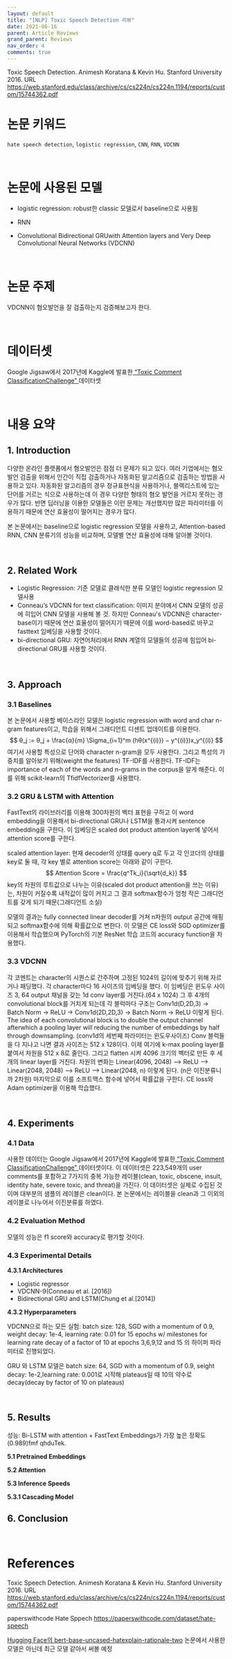 ```yaml
---
layout: default
title: "[NLP] Toxic Speech Detection 리뷰"
date: 2021-06-16
parent: Article Reviews
grand_parent: Reviews
nav_order: 4
comments: true
---
```




Toxic Speech Detection. Animesh Koratana & Kevin Hu. Stanford University 2016. URL https://web.stanford.edu/class/archive/cs/cs224n/cs224n.1194/reports/custom/15744362.pdf

# 논문 키워드

`hate speech detection`, `logistic regression`, `CNN`, `RNN`, `VDCNN`

<br>

# 논문에 사용된 모델

* logistic regression: robust한 classic 모델로서 baseline으로 사용됨

* RNN

* Convolutional Bidirectional GRUwith Attention layers and Very Deep Convolutional Neural Networks (VDCNN) 

<br>

# 논문 주제 

VDCNN이 혐오발언을 잘 검출하는지 검증해보고자 한다.

<br>

# 데이터셋

 Google Jigsaw에서 2017년에 Kaggle에 발표한[ “Toxic Comment ClassificationChallenge” ](https://www.kaggle.com/c/jigsaw-toxic-comment-classification-challenge)데이터셋

<br>

# 내용 요약

## 1. Introduction

다양한 온라인 플랫폼에서 혐오발언은 점점 더 문제가 되고 있다. 여러 기업에서는 혐오 발언 검출을 위해서 인간이 직접 검출하거나 자동화된 알고리즘으로 검출하는 방법을 사용하고 있다. 자동화된 알고리즘의 경우 정규표현식을 사용하거나, 블랙리스트에 있는 단어를 거르는 식으로 사용하는데 이 경우 다양한 형태의 혐오 발언을 거르지 못하는 경우가 많다. 반면 딥러닝을 이용한 모델들은 이런 문제는 개선했지만 많은 파라미터를 이용하기 때문에 연산 효율성이 떨어지는 경우가 많다.

본 논문에서는 baseline으로 logistic regression 모델을 사용하고, Attention-based RNN, CNN 분류기의 성능을 비교하며, 모델별 연산 효율성에 대해 알아볼 것이다.

<br>

## 2. Related Work

* Logistic Regression: 기준 모델로 클래식한 분류 모델인 logistic regression 모델사용
*  Conneau’s VDCNN for text classification: 이미지 분야에서 CNN 모델의 성공에 히입어 CNN 모델을 사용해 볼 것. 하지만 Conneau's VDCNN은 character-base이기 때문에 연산 효율성이 떨어지기 때문에 이를 word-based로 바꾸고 fasttext 임베딩을 사용할 것이다.
*  bi-directional GRU: 자연어처리에서 RNN 계열의 모델들의 성공에 힘입어 bi-directional GRU를 사용할 것이다.

<br>

## 3. Approach

### 3.1 Baselines 

본 논문에서 사용할 베이스라인 모델은 logistic regression with word and char n-gram features이고, 학습을 위해서 그래디언트 디센트 업데이트를 이용한다.
$$
θ_j := θ_j +
\frac{α}{m} \Sigma_{i=1}^m
(hθ(x^{(i)}) − y^{(i)})x_y^{(i)}
$$
여기서 사용할 특성으로 단어와 character n-gram을 모두 사용한다. 그리고 특성의 가중치를 알아보기 위해(weight the features) TF-IDF를 사용한다. TF-IDF는 importance of each of the words and n-grams in the corpus을 알게 해준다. 이를 위해 scikit-learn의 TfidfVectorizer를 사용했다.

### 3.2 GRU & LSTM with Attention

FastText의 라이브러리를 이용해 300차원의 벡터 표현을 구하고 이 word embedding을 이용해서 bi-directional GRU나 LSTM을 통과시켜 sentence embedding을 구한다. 이 임베딩은 scaled dot product attention layer에 넣어서 attention score를 구한다. 

scaled attention layer: 현재 decoder의 상태를 query q로 두고 각 인코더의 상태를 key로 둘 때, 각 key 별로 attention score는 아래와 같이 구한다.
$$
Attention Score = \frac{q^Tk_i}{\sqrt{d_k}}
$$
key의 차원의 루트값으로 나누는 이유(scaled dot product attention을 쓰는 이유)는, 차원이 커질수록 내적값이 많이 커지고 그 결과 softmax함수가 엄청 작은 그래디언트를 갖게 되기 때문(그래디언트 소실)

모델의 결과는 fully connected linear decoder를 거쳐 n차원의 output 공간에 매핑되고 softmax함수에 의해 확률값으로 변한다. 이 모델은 CE loss와 SGD optimizer를 이용해서 학습했으며 PyTorch의 기본 ResNet 학습 코드의 accuracy function을 차용했다.



### 3.3 VDCNN

각 코멘트는 character의 시퀀스로 간주하며 고정된 1024의 길이에 맞추기 위해 자르거나 패딩했다. 각 character마다 16 사이즈의 임베딩을 했다. 이 임베딩은 윈도우 사이즈 3, 64 output 채널을 갖는 1d conv layer를 거친다.(64 x 1024) 그 후 4개의 convolutional block를 거치게 되는데 각 블럭마다 구조는 Conv1d(D,2D,3) -> Batch Norm -> ReLU -> Conv1d(2D,2D,3) -> Batch Norm -> ReLU 이렇게 된다. The idea of each convolutional block is to double the output channel afterwhich a pooling layer will reducing the number of embeddings by half through downsampling. (conv1d의 세번째 파라미터는 윈도우사이즈) Conv 블럭들을 다 지나고 나면 결과 사이즈는 512 x 128이다. 이제 여기에 k-max pooling layer를 붙여서 차원을 512 x 8로 줄인다. 그리고 flatten 시켜 4096 크기의 벡터로 만든 후 세 개의 linear layer를 거친다. 차원의 변화는 Linear(4096, 2048) –> ReLU –> Linear(2048, 2048) –> ReLU –> Linear(2048, n) 이렇게 된다. (n은 이진분류니까 2차원) 마지막으로 이를 소프트맥스 함수에 넣어서 확률값을 구한다. CE loss와 Adam optimizer을 이용해 학습했다.



<br>

## 4. Experiments

### 4.1 Data

사용한 데이터는 Google Jigsaw에서 2017년에 Kaggle에 발표한[ “Toxic Comment ClassificationChallenge” ](https://www.kaggle.com/c/jigsaw-toxic-comment-classification-challenge)데이터셋이다.  이 데이터셋은  223,549개의 user comments를 포함하고 7가지의 중복 가능한 레이블(clean, toxic, obscene, insult, identity hate, severe toxic, and threat)을 가진다.  이 데이터셋은 실제로 수집된 것이며 대부분의 샘플의 레이블은 clean이다. 본 논문에서는 레이블을 clean과 그 이외의 레이블로 나누어서 이진분류를 하였다.



### 4.2 Evaluation Method

모델의 성능은 f1 score와 accuracy로 평가할 것이다.



### 4.3 Experimental Details

**4.3.1 Architectures**

* Logistic regressor
* VDCNN-9(Conneau et al. [2016])
* Bidirectional GRU and LSTM(Chung et al.[2014])



**4.3.2 Hyperparameters**

VDCNN으로 하는 모든 실험: batch size: 128, SGD with a momentum of 0.9, weight decay: 1e-4, learning rate: 0.01 for 15 epochs w/ milestones for learning rate decay of a factor of 10 at epochs 3,6,9,12 and 15 의 하이퍼 파라미터로 진행되었다. 

GRU 와 LSTM 모델은 batch size: 64, SGD with a momentum of 0.9, seight decay: 1e-2,learning rate: 0.001로 시작해 plateaus일 때 10의 약수로 decay(decay by factor of 10 on plateaus)

<br>

## 5. Results

성능: Bi-LSTM with attention + FastText Embeddings가 가장 높은 정확도(0.989)fmf qhduTek.

**5.1 Pretrained Embeddings**

**5.2 Attention**

**5.3 Inference Speeds**

**5.3.1 Cascading Model**





## 6. Conclusion

<br>

# References

Toxic Speech Detection. Animesh Koratana & Kevin Hu. Stanford University 2016. URL https://web.stanford.edu/class/archive/cs/cs224n/cs224n.1194/reports/custom/15744362.pdf

paperswithcode Hate Sppech https://paperswithcode.com/dataset/hate-speech

[Hugging Face의 bert-base-uncased-hatexplain-rationale-two](https://huggingface.co/Hate-speech-CNERG/bert-base-uncased-hatexplain-rationale-two) 논문에서 사용한 모델은 아닌데 최근 모델 같아서 써볼 예정
